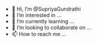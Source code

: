 - 👋 Hi, I’m @SupriyaGundrathi
- 👀 I’m interested in ...
- 🌱 I’m currently learning ...
- 💞️ I’m looking to collaborate on ...
- 📫 How to reach me ...

<!---
SupriyaGundrathi/SupriyaGundrathi is a ✨ special ✨ repository because its `README.md` (this file) appears on your GitHub profile.
You can click the Preview link to take a look at your changes.
--->
